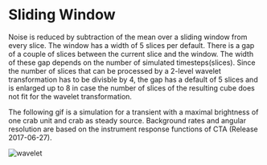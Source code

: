 # Sliding Window

Noise is reduced by subtraction of the mean over a sliding window from every slice.
The window has a width of 5 slices per default. There is a gap of a couple of slices between the current slice and the window.
The width of these gap depends on the number of simulated timesteps(slices). Since the number of
slices that can be processed by a 2-level wavelet transformation has to be divisble by 4, the gap has a default of 5 slices
and is enlarged up to 8 in case the number of slices of the resulting cube does not fit for the wavelet transformation.


The following gif is a simulation for a transient with a maximal brightness of one crab unit and crab as steady source.
Background rates and angular resolution are based on the instrument response functions of CTA (Release 2017-06-27).

![wavelet](https://raw.githubusercontent.com/mackaiver/wavelet-denoising/tree/sliding_bg_window/transient_sw.gif)
